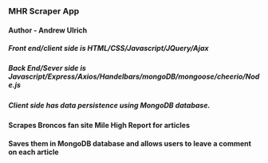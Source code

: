 

### **MHR Scraper App**  

#### **Author -** **Andrew Ulrich**

##### Front end/client side is HTML/CSS/Javascript/JQuery/Ajax

##### Back End/Sever side is Javascript/Express/Axios/Handelbars/mongoDB/mongoose/cheerio/Node.js

##### Client side has data persistence using MongoDB database.


#### Scrapes Broncos fan site Mile High Report for articles

#### Saves them in MongoDB database and allows users to leave a comment on each article

